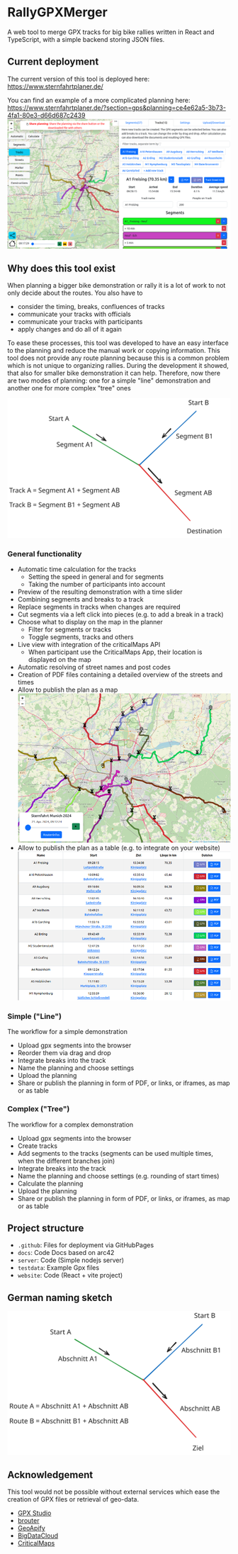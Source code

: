 # RallyGPXMerger
A web tool to merge GPX tracks for big bike rallies written in React and TypeScript, with a simple backend storing JSON files.

## Current deployment

The current version of this tool is deployed here: 
https://www.sternfahrtplaner.de/

You can find an example of a more complicated planning here: 
https://www.sternfahrtplaner.de/?section=gps&planning=ce4e62a5-3b73-4fa1-80e3-d66d687c2439
![Sketch](./docs/images/planner.png)


## Why does this tool exist
When planning a bigger bike demonstration or rally it is a lot of work to not only decide about the routes. You also have to
* consider the timing, breaks, confluences of tracks
* communicate your tracks with officials
* communicate your tracks with participants
* apply changes and do all of it again


To ease these processes, this tool was developed to have an easy interface to the planning and reduce the manual work or copying information.
This tool does not provide any route planning because this is a common problem which is not unique to organizing rallies.
During the development it showed, that also for smaller bike demonstration it can help.
Therefore, now there are two modes of planning: one for a simple "line" demonstration and another one for more complex "tree" ones 

![Sketch](./docs/images/englishSketch.svg)

### General functionality
* Automatic time calculation for the tracks
  * Setting the speed in general and for segments
  * Taking the number of participants into account
* Preview of the resulting demonstration with a time slider
* Combining segments and breaks to a track
* Replace segments in tracks when changes are required
* Cut segments via a left click into pieces (e.g. to add a break in a track)
* Choose what to display on the map in the planner
  * Filter for segments or tracks
  * Toggle segments, tracks and others
* Live view with integration of the criticalMaps API
  * When participant use the CriticalMaps App, their location is displayed on the map
* Automatic resolving of street names and post codes
* Creation of PDF files containing a detailed overview of the streets and times
* Allow to publish the plan as a map
![Sketch](./docs/images/map.png)
* Allow to publish the plan as a table (e.g. to integrate on your website)
![Sketch](./docs/images/table.png)

### Simple ("Line")

The workflow for a simple demonstration

* Upload gpx segments into the browser
* Reorder them via drag and drop
* Integrate breaks into the track
* Name the planning and choose settings
* Upload the planning
* Share or publish the planning in form of PDF, or links, or iframes, as map or as table 

### Complex ("Tree")

The workflow for a complex demonstration

* Upload gpx segments into the browser
* Create tracks
* Add segments to the tracks (segments can be used multiple times, when the different branches join)
* Integrate breaks into the track
* Name the planning and choose settings (e.g. rounding of start times)
* Calculate the planning
* Upload the planning
* Share or publish the planning in form of PDF, or links, or iframes, as map or as table

## Project structure

* ```.github```: Files for deployment via GitHubPages
* ```docs```: Code Docs based on arc42
* ```server```: Code (Simple nodejs server)
* ```testdata```: Example Gpx files
* ```website```: Code (React + vite project)

## German naming sketch

![Sketch](./docs/images/germanSketch.svg)

## Acknowledgement

This tool would not be possible without external services which ease the creation of GPX files or retrieval of geo-data.
* [GPX Studio](https://www.gpx.studio/)
* [brouter](http://brouter.de/brouter-web)
* [GeoApify](https://www.geoapify.com/)
* [BigDataCloud](https://www.bigdatacloud.com/)
* [CriticalMaps](https://github.com/criticalmaps/)
